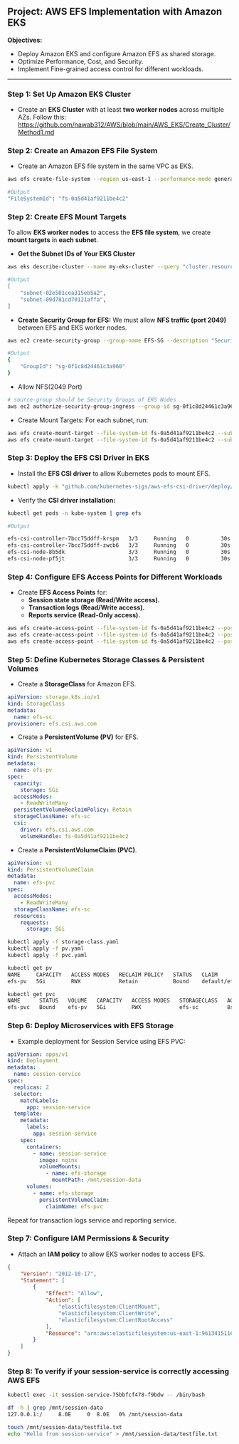 ## Project: AWS EFS Implementation with Amazon EKS ##
**Objectives:**
- Deploy Amazon EKS and configure Amazon EFS as shared storage.
- Optimize Performance, Cost, and Security.
- Implement Fine-grained access control for different workloads.

---

### Step 1: Set Up Amazon EKS Cluster ###
- Create an **EKS Cluster** with at least **two worker nodes** across multiple AZs.
Follow this: https://github.com/nawab312/AWS/blob/main/AWS_EKS/Create_Cluster/Method1.md

### Step 2: Create an Amazon EFS File System ###
- Create an Amazon EFS file system in the same VPC as EKS.
```bash
aws efs create-file-system --region us-east-1 --performance-mode generalPurpose --throughput-mode bursting --encrypted
```
```bash
#Output
"FileSystemId": "fs-0a5d41af9211be4c2"
```

### Step 2: Create EFS Mount Targets ###
To allow **EKS worker nodes** to access the **EFS file system**, we create **mount targets** in **each subnet**.

- **Get the Subnet IDs of Your EKS Cluster**
```bash
aws eks describe-cluster --name my-eks-cluster --query "cluster.resourcesVpcConfig.subnetIds"
```
```bash
#Output
[
    "subnet-02e501cea315eb5a2",
    "subnet-09d781cd70121affa",
]
```

- **Create Security Group for EFS:** We must allow **NFS traffic (port 2049)** between EFS and EKS worker nodes.
```bash
aws ec2 create-security-group --group-name EFS-SG --description "Security Group for EFS" --vpc-id vpc-057c7710c1218cc95
```
```bash
#Output
{
    "GroupId": "sg-0f1c8d24461c3a960"
}
```
  - Allow NFS(2049 Port)
```bash
# source-group should be Security Groups of EKS Nodes
aws ec2 authorize-security-group-ingress --group-id sg-0f1c8d24461c3a960 --protocol tcp --port 2049 --source-group sg-04e66565c5bd4943f
```

- Create Mount Targets: For each subnet, run:
```bash
aws efs create-mount-target --file-system-id fs-0a5d41af9211be4c2 --subnet-id subnet-02e501cea315eb5a2 --security-groups sg-0f1c8d24461c3a960
aws efs create-mount-target --file-system-id fs-0a5d41af9211be4c2 --subnet-id subnet-09d781cd70121affa --security-groups sg-0f1c8d24461c3a960
```

### Step 3: Deploy the EFS CSI Driver in EKS ###
- Install the **EFS CSI driver** to allow Kubernetes pods to mount EFS.
```bash
kubectl apply -k "github.com/kubernetes-sigs/aws-efs-csi-driver/deploy/kubernetes/overlays/stable/ecr/"
```

- Verify the **CSI driver installation:**
```bash
kubectl get pods -n kube-system | grep efs
```
```bash
#Output

efs-csi-controller-7bcc75ddff-krspm   3/3     Running   0          30s
efs-csi-controller-7bcc75ddff-zwcb6   3/3     Running   0          30s
efs-csi-node-8b5dk                    3/3     Running   0          30s
efs-csi-node-pf5jt                    3/3     Running   0          30s
```

### Step 4: Configure EFS Access Points for Different Workloads ###
- Create **EFS Access Points** for:
    - **Session state storage (Read/Write access).**
    - **Transaction logs (Read/Write access).**
    - **Reports service (Read-Only access).**
```bash
aws efs create-access-point --file-system-id fs-0a5d41af9211be4c2 --posix-user Uid=1000,Gid=1000 --root-directory '{"Path": "/session-data", "CreationInfo": {"OwnerUid": 1000, "OwnerGid": 1000, "Permissions": "755"}}'
aws efs create-access-point --file-system-id fs-0a5d41af9211be4c2 --posix-user Uid=1001,Gid=1001 --root-directory '{"Path": "/transaction-logs", "CreationInfo": {"OwnerUid": 1001, "OwnerGid": 1001, "Permissions": "755"}}'
aws efs create-access-point --file-system-id fs-0a5d41af9211be4c2 --posix-user Uid=1002,Gid=1002 --root-directory '{"Path": "/reports", "CreationInfo": {"OwnerUid": 1002, "OwnerGid": 1002, "Permissions": "555"}}'
```

### Step 5: Define Kubernetes Storage Classes & Persistent Volumes ###
- Create a **StorageClass** for Amazon EFS.
```yaml
apiVersion: storage.k8s.io/v1
kind: StorageClass
metadata:
  name: efs-sc
provisioner: efs.csi.aws.com
```

- Create a **PersistentVolume (PV)** for EFS.
```yaml
apiVersion: v1
kind: PersistentVolume
metadata:
  name: efs-pv
spec:
  capacity:
    storage: 5Gi
  accessModes:
    - ReadWriteMany
  persistentVolumeReclaimPolicy: Retain
  storageClassName: efs-sc
  csi:
    driver: efs.csi.aws.com
    volumeHandle: fs-0a5d41af9211be4c2
```

- Create a **PersistentVolumeClaim (PVC)**.
```yaml
apiVersion: v1
kind: PersistentVolumeClaim
metadata:
  name: efs-pvc
spec:
  accessModes:
    - ReadWriteMany
  storageClassName: efs-sc
  resources:
    requests:
      storage: 5Gi
```

```bash
kubectl apply -f storage-class.yaml
kubectl apply -f pv.yaml
kubectl apply -f pvc.yaml
```

```bash
kubectl get pv
NAME     CAPACITY   ACCESS MODES   RECLAIM POLICY   STATUS   CLAIM             STORAGECLASS   REASON   AGE
efs-pv   5Gi        RWX            Retain           Bound    default/efs-pvc   efs-sc

kubectl get pvc
NAME      STATUS   VOLUME   CAPACITY   ACCESS MODES   STORAGECLASS   AGE
efs-pvc   Bound    efs-pv   5Gi        RWX            efs-sc         8s
```

### Step 6: Deploy Microservices with EFS Storage ###
- Example deployment for Session Service using EFS PVC:
```yaml
apiVersion: apps/v1
kind: Deployment
metadata:
  name: session-service
spec:
  replicas: 2
  selector:
    matchLabels:
      app: session-service
  template:
    metadata:
      labels:
        app: session-service
    spec:
      containers:
        - name: session-service
          image: nginx
          volumeMounts:
            - name: efs-storage
              mountPath: /mnt/session-data
      volumes:
        - name: efs-storage
          persistentVolumeClaim:
            claimName: efs-pvc
```
Repeat for transaction logs service and reporting service.

### Step 7: Configure IAM Permissions & Security ###
- Attach an **IAM policy** to allow EKS worker nodes to access EFS.
```json
{
	"Version": "2012-10-17",
	"Statement": [
		{
			"Effect": "Allow",
			"Action": [
				"elasticfilesystem:ClientMount",
				"elasticfilesystem:ClientWrite",
				"elasticfilesystem:ClientRootAccess"
			],
			"Resource": "arn:aws:elasticfilesystem:us-east-1:961341511681:file-system/fs-0a5d41af9211be4c2"
		}
	]
}
```

### Step 8: To verify if your session-service is correctly accessing AWS EFS ###
```bash
kubectl exec -it session-service-75bbfcf478-f9bdw -- /bin/bash
```

```bash
df -h | grep /mnt/session-data
127.0.0.1:/     8.0E     0  8.0E   0% /mnt/session-data
```

```bash
touch /mnt/session-data/testfile.txt
echo "Hello from session-service" > /mnt/session-data/testfile.txt
```


